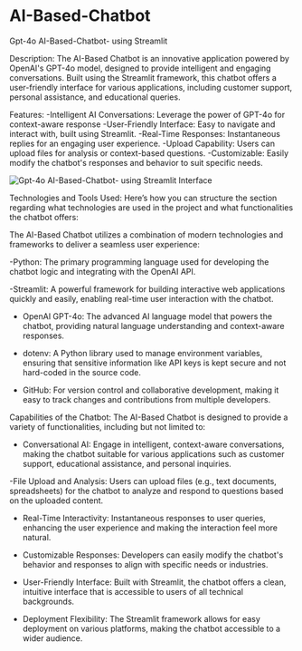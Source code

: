 # AI-Based-Chatbot
Gpt-4o AI-Based-Chatbot- using Streamlit

Description:
The AI-Based Chatbot is an innovative application powered by OpenAI's GPT-4o model, designed to provide intelligent and engaging conversations. Built using the Streamlit framework, this chatbot offers a user-friendly interface for various applications, including customer support, personal assistance, and educational queries.

Features:
-Intelligent AI Conversations: Leverage the power of GPT-4o for context-aware response
-User-Friendly Interface: Easy to navigate and interact with, built using Streamlit.
-Real-Time Responses: Instantaneous replies for an engaging user experience.
-Upload Capability: Users can upload files for analysis or context-based questions.
-Customizable: Easily modify the chatbot's responses and behavior to suit specific needs.

![Gpt-4o AI-Based-Chatbot- using Streamlit Interface](https://github.com/user-attachments/assets/74ac3983-67a6-4677-8dfc-3a007417388d)


Technologies and Tools Used:
Here’s how you can structure the section regarding what technologies are used in the project and what functionalities the chatbot offers:

The AI-Based Chatbot utilizes a combination of modern technologies and frameworks to deliver a seamless user experience:

-Python: The primary programming language used for developing the chatbot logic and integrating with the OpenAI API.
  
-Streamlit: A powerful framework for building interactive web applications quickly and easily, enabling real-time user interaction with the chatbot.

- OpenAI GPT-4o: The advanced AI language model that powers the chatbot, providing natural language understanding and context-aware responses.

- dotenv: A Python library used to manage environment variables, ensuring that sensitive information like API keys is kept secure and not hard-coded in the source code.

- GitHub: For version control and collaborative development, making it easy to track changes and contributions from multiple developers.

Capabilities of the Chatbot:
The AI-Based Chatbot is designed to provide a variety of functionalities, including but not limited to:

- Conversational AI: Engage in intelligent, context-aware conversations, making the chatbot suitable for various applications such as customer support, educational assistance, and personal inquiries.

-File Upload and Analysis: Users can upload files (e.g., text documents, spreadsheets) for the chatbot to analyze and respond to questions based on the uploaded content.

- Real-Time Interactivity: Instantaneous responses to user queries, enhancing the user experience and making the interaction feel more natural.

- Customizable Responses: Developers can easily modify the chatbot's behavior and responses to align with specific needs or industries.

- User-Friendly Interface: Built with Streamlit, the chatbot offers a clean, intuitive interface that is accessible to users of all technical backgrounds.

- Deployment Flexibility: The Streamlit framework allows for easy deployment on various platforms, making the chatbot accessible to a wider audience.

